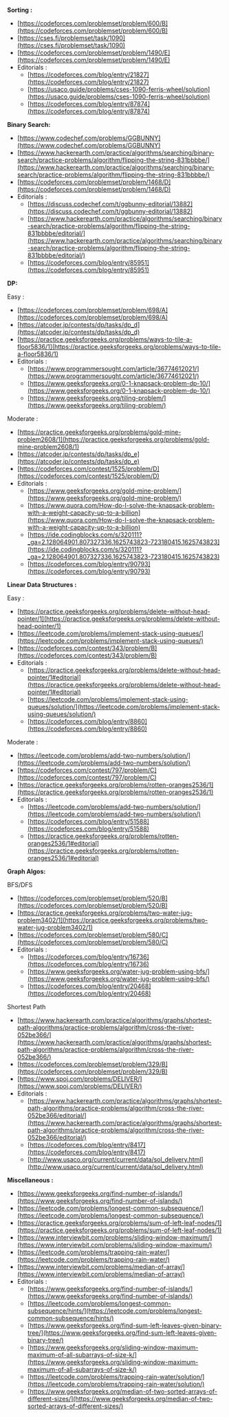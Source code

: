 <!-----
NEW: Check the "Suppress top comment" option to remove this info from the output.

Conversion time: 1.121 seconds.


Using this Markdown file:

1. Paste this output into your source file.
2. See the notes and action items below regarding this conversion run.
3. Check the rendered output (headings, lists, code blocks, tables) for proper
   formatting and use a linkchecker before you publish this page.

Conversion notes:

* Docs to Markdown version 1.0β31
* Fri Aug 27 2021 22:04:09 GMT-0700 (PDT)
* Source doc: Preparatory Questions
----->


**Sorting :** 



* [https://codeforces.com/problemset/problem/600/B](https://codeforces.com/problemset/problem/600/B)   
* [https://cses.fi/problemset/task/1090](https://cses.fi/problemset/task/1090) 
* [https://codeforces.com/problemset/problem/1490/E](https://codeforces.com/problemset/problem/1490/E) 
* Editorials :
    * [https://codeforces.com/blog/entry/21827](https://codeforces.com/blog/entry/21827) 
    * [https://usaco.guide/problems/cses-1090-ferris-wheel/solution](https://usaco.guide/problems/cses-1090-ferris-wheel/solution) 
    * [https://codeforces.com/blog/entry/87874](https://codeforces.com/blog/entry/87874) 

**Binary Search:**



* [https://www.codechef.com/problems/GGBUNNY](https://www.codechef.com/problems/GGBUNNY) 
* [https://www.hackerearth.com/practice/algorithms/searching/binary-search/practice-problems/algorithm/flipping-the-string-831bbbbe/](https://www.hackerearth.com/practice/algorithms/searching/binary-search/practice-problems/algorithm/flipping-the-string-831bbbbe/) 
* [https://codeforces.com/problemset/problem/1468/D](https://codeforces.com/problemset/problem/1468/D) 
* Editorials :
    *  [https://discuss.codechef.com/t/ggbunny-editorial/13882](https://discuss.codechef.com/t/ggbunny-editorial/13882) 
    * [https://www.hackerearth.com/practice/algorithms/searching/binary-search/practice-problems/algorithm/flipping-the-string-831bbbbe/editorial/](https://www.hackerearth.com/practice/algorithms/searching/binary-search/practice-problems/algorithm/flipping-the-string-831bbbbe/editorial/) 
    * [https://codeforces.com/blog/entry/85951](https://codeforces.com/blog/entry/85951) 

 

**DP:**

Easy : 

* [https://codeforces.com/problemset/problem/698/A](https://codeforces.com/problemset/problem/698/A) 
* [https://atcoder.jp/contests/dp/tasks/dp_d](https://atcoder.jp/contests/dp/tasks/dp_d)
* [https://practice.geeksforgeeks.org/problems/ways-to-tile-a-floor5836/1](https://practice.geeksforgeeks.org/problems/ways-to-tile-a-floor5836/1) 
* Editorials :
    * [https://www.programmersought.com/article/36774612021/](https://www.programmersought.com/article/36774612021/) 
    * [https://www.geeksforgeeks.org/0-1-knapsack-problem-dp-10/](https://www.geeksforgeeks.org/0-1-knapsack-problem-dp-10/) 
    * [https://www.geeksforgeeks.org/tiling-problem/](https://www.geeksforgeeks.org/tiling-problem/) 

Moderate :

* [https://practice.geeksforgeeks.org/problems/gold-mine-problem2608/1](https://practice.geeksforgeeks.org/problems/gold-mine-problem2608/1) 
* [https://atcoder.jp/contests/dp/tasks/dp_e](https://atcoder.jp/contests/dp/tasks/dp_e)
* [https://codeforces.com/contest/1525/problem/D](https://codeforces.com/contest/1525/problem/D) 
* Editorials :
    * [https://www.geeksforgeeks.org/gold-mine-problem/](https://www.geeksforgeeks.org/gold-mine-problem/) 
    *  [https://www.quora.com/How-do-I-solve-the-knapsack-problem-with-a-weight-capacity-up-to-a-billion](https://www.quora.com/How-do-I-solve-the-knapsack-problem-with-a-weight-capacity-up-to-a-billion) 
    * [https://ide.codingblocks.com/s/320111?_ga=2.128064901.807327336.1625743823-723180415.1625743823](https://ide.codingblocks.com/s/320111?_ga=2.128064901.807327336.1625743823-723180415.1625743823) 
    * [https://codeforces.com/blog/entry/90793](https://codeforces.com/blog/entry/90793) 

**Linear Data Structures :**

Easy : 

* [https://practice.geeksforgeeks.org/problems/delete-without-head-pointer/1](https://practice.geeksforgeeks.org/problems/delete-without-head-pointer/1) 
* [https://leetcode.com/problems/implement-stack-using-queues/](https://leetcode.com/problems/implement-stack-using-queues/) 
* [https://codeforces.com/contest/343/problem/B](https://codeforces.com/contest/343/problem/B) 
* Editorials :
    * [https://practice.geeksforgeeks.org/problems/delete-without-head-pointer/1#editorial](https://practice.geeksforgeeks.org/problems/delete-without-head-pointer/1#editorial) 
    * [https://leetcode.com/problems/implement-stack-using-queues/solution/](https://leetcode.com/problems/implement-stack-using-queues/solution/) 
    * [https://codeforces.com/blog/entry/8860](https://codeforces.com/blog/entry/8860) 

Moderate : 

* [https://leetcode.com/problems/add-two-numbers/solution/](https://leetcode.com/problems/add-two-numbers/solution/) 
* [https://codeforces.com/contest/797/problem/C](https://codeforces.com/contest/797/problem/C) 
* [https://practice.geeksforgeeks.org/problems/rotten-oranges2536/1](https://practice.geeksforgeeks.org/problems/rotten-oranges2536/1) 
* Editorials :
    * [https://leetcode.com/problems/add-two-numbers/solution/](https://leetcode.com/problems/add-two-numbers/solution/) 
    * [https://codeforces.com/blog/entry/51588](https://codeforces.com/blog/entry/51588) 
    * [https://practice.geeksforgeeks.org/problems/rotten-oranges2536/1#editorial](https://practice.geeksforgeeks.org/problems/rotten-oranges2536/1#editorial) 

**Graph Algos:**

BFS/DFS

* [https://codeforces.com/problemset/problem/520/B](https://codeforces.com/problemset/problem/520/B) 
* [https://practice.geeksforgeeks.org/problems/two-water-jug-problem3402/1](https://practice.geeksforgeeks.org/problems/two-water-jug-problem3402/1)
* [https://codeforces.com/problemset/problem/580/C](https://codeforces.com/problemset/problem/580/C) 
* Editorials :
    * [https://codeforces.com/blog/entry/16736](https://codeforces.com/blog/entry/16736)
    * [https://www.geeksforgeeks.org/water-jug-problem-using-bfs/](https://www.geeksforgeeks.org/water-jug-problem-using-bfs/)  
    * [https://codeforces.com/blog/entry/20468](https://codeforces.com/blog/entry/20468) 

Shortest Path

* [https://www.hackerearth.com/practice/algorithms/graphs/shortest-path-algorithms/practice-problems/algorithm/cross-the-river-052be366/](https://www.hackerearth.com/practice/algorithms/graphs/shortest-path-algorithms/practice-problems/algorithm/cross-the-river-052be366/) 
* [https://codeforces.com/problemset/problem/329/B](https://codeforces.com/problemset/problem/329/B) 
* [https://www.spoj.com/problems/DELIVER/](https://www.spoj.com/problems/DELIVER/) 
* Editorials :
    * [https://www.hackerearth.com/practice/algorithms/graphs/shortest-path-algorithms/practice-problems/algorithm/cross-the-river-052be366/editorial/](https://www.hackerearth.com/practice/algorithms/graphs/shortest-path-algorithms/practice-problems/algorithm/cross-the-river-052be366/editorial/) 
    * [https://codeforces.com/blog/entry/8417](https://codeforces.com/blog/entry/8417) 
    * [http://www.usaco.org/current/current/data/sol_delivery.html](http://www.usaco.org/current/current/data/sol_delivery.html) 

**Miscellaneous :**



* [https://www.geeksforgeeks.org/find-number-of-islands/](https://www.geeksforgeeks.org/find-number-of-islands/) 
* [https://leetcode.com/problems/longest-common-subsequence/](https://leetcode.com/problems/longest-common-subsequence/)
* [https://practice.geeksforgeeks.org/problems/sum-of-left-leaf-nodes/1](https://practice.geeksforgeeks.org/problems/sum-of-left-leaf-nodes/1) 
* [https://www.interviewbit.com/problems/sliding-window-maximum/](https://www.interviewbit.com/problems/sliding-window-maximum/) 
* [https://leetcode.com/problems/trapping-rain-water/](https://leetcode.com/problems/trapping-rain-water/)
* [https://www.interviewbit.com/problems/median-of-array/](https://www.interviewbit.com/problems/median-of-array/) 
* Editorials :
    * [https://www.geeksforgeeks.org/find-number-of-islands/](https://www.geeksforgeeks.org/find-number-of-islands/) 
    * [https://leetcode.com/problems/longest-common-subsequence/hints/](https://leetcode.com/problems/longest-common-subsequence/hints/) 
    * [https://www.geeksforgeeks.org/find-sum-left-leaves-given-binary-tree/](https://www.geeksforgeeks.org/find-sum-left-leaves-given-binary-tree/) 
    * [https://www.geeksforgeeks.org/sliding-window-maximum-maximum-of-all-subarrays-of-size-k/](https://www.geeksforgeeks.org/sliding-window-maximum-maximum-of-all-subarrays-of-size-k/) 
    * [https://leetcode.com/problems/trapping-rain-water/solution/](https://leetcode.com/problems/trapping-rain-water/solution/)
    * [https://www.geeksforgeeks.org/median-of-two-sorted-arrays-of-different-sizes/](https://www.geeksforgeeks.org/median-of-two-sorted-arrays-of-different-sizes/) 

 
